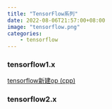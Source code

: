 ```yaml
---
title: "TensorFlow系列"
date: 2022-08-06T21:57:00+08:00
image: "tensorflow.png"
categories:
    - tensorflow
---
```

### tensorflow1.x
[tensorflow新建op (cpp)](/tensorflow/tensorflow-custom-op-cpp)

### tensorflow2.x


